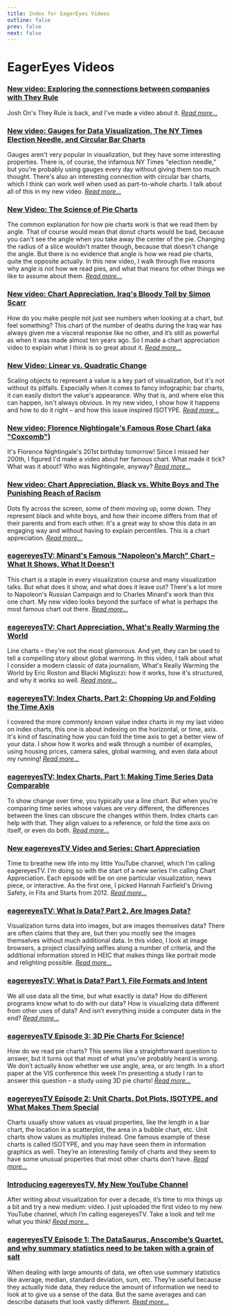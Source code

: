 ```yaml
---
title: Index for EagerEyes Videos
outline: false
prev: false
next: false
---
```


# EagerEyes Videos

### <a href="/blog/2023/new-video-exploring-the-connections-between-companies-with-they-rule">New video: Exploring the connections between companies with They Rule</a>
Josh On's They Rule is back, and I've made a video about it. _<a href="/blog/2023/new-video-exploring-the-connections-between-companies-with-they-rule">Read more…</a>_

### <a href="/blog/2022/new-video-gauges-for-data-visualization-the-ny-times-election-needle-and-circular-bar-charts">New video: Gauges for Data Visualization, The NY Times Election Needle, and Circular Bar Charts</a>
Gauges aren't very popular in visualization, but they have some interesting properties. There is, of course, the infamous NY Times "election needle," but you're probably using gauges every day without giving them too much thought. There's also an interesting connection with circular bar charts, which I think can work well when used as part-to-whole charts. I talk about all of this in my new video. _<a href="/blog/2022/new-video-gauges-for-data-visualization-the-ny-times-election-needle-and-circular-bar-charts">Read more…</a>_

### <a href="/blog/2021/new-video-the-science-of-pie-charts">New Video: The Science of Pie Charts</a>
The common explanation for how pie charts work is that we read them by angle. That of course would mean that donut charts would be bad, because you can't see the angle when you take away the center of the pie. Changing the radius of a slice wouldn't matter though, because that doesn't change the angle. But there is no evidence that angle is how we read pie charts, quite the opposite actually. In this new video, I walk through five reasons why angle is not how we read pies, and what that means for other things we like to assume about them. _<a href="/blog/2021/new-video-the-science-of-pie-charts">Read more…</a>_

### <a href="/blog/2021/new-video-chart-appreciation-iraqs-bloody-toll-by-simon-scarr">New video: Chart Appreciation, Iraq's Bloody Toll by Simon Scarr</a>
How do you make people not just see numbers when looking at a chart, but feel something? This chart of the number of deaths during the Iraq war has always given me a visceral response like no other, and it’s still as powerful as when it was made almost ten years ago. So I made a chart appreciation video to explain what I think is so great about it. _<a href="/blog/2021/new-video-chart-appreciation-iraqs-bloody-toll-by-simon-scarr">Read more…</a>_

### <a href="/blog/2021/new-video-linear-vs-quadratic-change">New Video: Linear vs. Quadratic Change</a>
Scaling objects to represent a value is a key part of visualization, but it's not without its pitfalls. Especially when it comes to fancy infographic bar charts, it can easily distort the value's appearance. Why that is, and where else this can happen, isn't always obvious. In my new video, I show how it happens and how to do it right – and how this issue inspired ISOTYPE. _<a href="/blog/2021/new-video-linear-vs-quadratic-change">Read more…</a>_

### <a href="/blog/2021/new-video-florence-nightingales-famous-rose-chart-aka-coxcomb">New video: Florence Nightingale's Famous Rose Chart (aka "Coxcomb")</a>
It's Florence Nightingale's 201st birthday tomorrow! Since I missed her 200th, I figured I'd make a video about her famous chart. What made it tick? What was it about? Who was Nightingale, anyway? _<a href="/blog/2021/new-video-florence-nightingales-famous-rose-chart-aka-coxcomb">Read more…</a>_

### <a href="/blog/2021/new-video-chart-appreciation-black-vs-white-boys-and-the-punishing-reach-of-racism">New video: Chart Appreciation, Black vs. White Boys and The Punishing Reach of Racism</a>
Dots fly across the screen, some of them moving up, some down. They represent black and white boys, and how their income differs from that of their parents and from each other. It's a great way to show this data in an engaging way and without having to explain percentiles. This is a chart appreciation. _<a href="/blog/2021/new-video-chart-appreciation-black-vs-white-boys-and-the-punishing-reach-of-racism">Read more…</a>_

### <a href="/blog/2021/eagereyestv-minards-famous-napoleons-march-chart-what-it-shows-what-it-doesnt">eagereyesTV: Minard's Famous "Napoleon's March" Chart – What It Shows, What It Doesn't</a>
This chart is a staple in every visualization course and many visualization talks. But what does it show, and what does it leave out? There's a lot more to Napoleon's Russian Campaign and to Charles Minard's work than this one chart. My new video looks beyond the surface of what is perhaps the most famous chart out there. _<a href="/blog/2021/eagereyestv-minards-famous-napoleons-march-chart-what-it-shows-what-it-doesnt">Read more…</a>_

### <a href="/blog/2020/eagereyestv-chart-appreciation-whats-really-warming-the-world">eagereyesTV: Chart Appreciation, What's Really Warming the World</a>
Line charts – they're not the most glamorous. And yet, they can be used to tell a compelling story about global warming. In this video, I talk about what I consider a modern classic of data journalism, What's Really Warming the World by Eric Roston and Blacki Migliozzi: how it works, how it's structured, and why it works so well. _<a href="/blog/2020/eagereyestv-chart-appreciation-whats-really-warming-the-world">Read more…</a>_

### <a href="/blog/2020/eagereyestv-index-charts-part-2-chopping-up-and-folding-the-time-axis">eagereyesTV: Index Charts, Part 2: Chopping Up and Folding the Time Axis</a>
I covered the more commonly known value index charts in my  my last video on index charts, this one is about indexing on the horizontal, or time, axis. It's kind of fascinating how you can fold the time axis to get a better view of your data. I show how it works and walk through a number of examples, using housing prices, camera sales, global warming, and even data about my running! _<a href="/blog/2020/eagereyestv-index-charts-part-2-chopping-up-and-folding-the-time-axis">Read more…</a>_

### <a href="/blog/2020/eagereyestv-index-charts-part-1-making-time-series-data-comparable">eagereyesTV: Index Charts, Part 1: Making Time Series Data Comparable</a>
To show change over time, you typically use a line chart. But when you’re comparing time series whose values are very different, the differences between the lines can obscure the changes within them. Index charts can help with that. They align values to a reference, or fold the time axis on itself, or even do both. _<a href="/blog/2020/eagereyestv-index-charts-part-1-making-time-series-data-comparable">Read more…</a>_

### <a href="/blog/2020/new-eagereyestv-video-and-series-chart-appreciation">New eagereyesTV Video and Series: Chart Appreciation</a>
Time to breathe new life into my little YouTube channel, which I'm calling eagereyesTV. I'm doing so with the start of a new series I'm calling Chart Appreciation. Each episode will be on one particular visualization, news piece, or interactive. As the first one, I picked Hannah Fairfield's Driving Safety, in Fits and Starts from 2012. _<a href="/blog/2020/new-eagereyestv-video-and-series-chart-appreciation">Read more…</a>_

### <a href="/blog/2019/eagereyestv-what-is-data-part-2-are-images-data">eagereyesTV: What Is Data? Part 2, Are Images Data?</a>
Visualization turns data into images, but are images themselves data? There are often claims that they are, but then you mostly see the images themselves without much additional data. In this video, I look at image browsers, a project classifying selfies along a number of criteria, and the additional information stored in HEIC that makes things like portrait mode and relighting possible. _<a href="/blog/2019/eagereyestv-what-is-data-part-2-are-images-data">Read more…</a>_

### <a href="/blog/2019/eagereyestv-what-is-data-part-1-file-formats-and-intent">eagereyesTV: What is Data? Part 1, File Formats and Intent</a>
We all use data all the time, but what exactly is data? How do different programs know what to do with our data? How is visualizing data different from other uses of data? And isn’t everything inside a computer data in the end? _<a href="/blog/2019/eagereyestv-what-is-data-part-1-file-formats-and-intent">Read more…</a>_

### <a href="/blog/2019/eagereyestv-episode-3-3d-pie-charts-for-science">eagereyesTV Episode 3: 3D Pie Charts For Science!</a>
How do we read pie charts? This seems like a straightforward question to answer, but it turns out that most of what you’ve probably heard is wrong. We don’t actually know whether we use angle, area, or arc length. In a short paper at the VIS conference this week I’m presenting a study I ran to answer this question – a study using 3D pie charts! _<a href="/blog/2019/eagereyestv-episode-3-3d-pie-charts-for-science">Read more…</a>_

### <a href="/blog/2019/eagereyestv-episode-2-unit-charts-dot-plots-and-isotype-and-what-makes-them-special">eagereyesTV Episode 2: Unit Charts, Dot Plots, ISOTYPE, and What Makes Them Special</a>
Charts usually show values as visual properties, like the length in a bar chart, the location in a scatterplot, the area in a bubble chart, etc. Unit charts show values as multiples instead. One famous example of these charts is called ISOTYPE, and you may have seen them in information graphics as well. They’re an interesting family of charts and they seem to have some unusual properties that most other charts don’t have. _<a href="/blog/2019/eagereyestv-episode-2-unit-charts-dot-plots-and-isotype-and-what-makes-them-special">Read more…</a>_

### <a href="/blog/2019/introducing-eagereyestv-my-new-youtube-channel">Introducing eagereyesTV, My New YouTube Channel</a>
After writing about visualization for over a decade, it’s time to mix things up a bit and try a new medium: video. I just uploaded the first video to my new YouTube channel, which I’m calling eagereyesTV. Take a look and tell me what you think! _<a href="/blog/2019/introducing-eagereyestv-my-new-youtube-channel">Read more…</a>_

### <a href="/blog/2019/eagereyestv-episode-1-the-datasaurus-anscombes-quartet-and-why-summary-statistics-need-to-be-taken-with-a-grain-of-salt">eagereyesTV Episode 1: The DataSaurus, Anscombe’s Quartet, and why summary statistics need to be taken with a grain of salt</a>
When dealing with large amounts of data, we often use summary statistics like average, median, standard deviation, sum, etc. They’re useful because they actually hide data, they reduce the amount of information we need to look at to give us a sense of the data. But the same averages and can describe datasets that look vastly different. _<a href="/blog/2019/eagereyestv-episode-1-the-datasaurus-anscombes-quartet-and-why-summary-statistics-need-to-be-taken-with-a-grain-of-salt">Read more…</a>_

